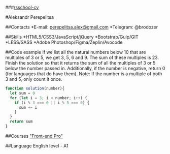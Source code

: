 ###[rsschool-cv](https://brodozer.github.io/rsschool-cv/cv)

#Aleksandr Perepelitsa

##Contacts
*E-mail: perepelitsa.alex@gmail.com
*Telegram: @brodozer

##Skills
*HTML5/CSS3/JavaScript/jQuery
*Bootstrap/Gulp/GIT
*LESS/SASS
*Adobe Photoshop/Figma/Zeplin/Avocode

##Code example
If we list all the natural numbers below 10 that are multiples of 3 or 5, we get 3, 5, 6 and 9. The sum of these multiples is 23.
Finish the solution so that it returns the sum of all the multiples of 3 or 5 below the number passed in. Additionally, if the number is negative, return 0 (for languages that do have them).
Note: If the number is a multiple of both 3 and 5, only count it once.

```javascript
function solution(number){
  let sum = 0
  for (let i = 3; i < number; i++) {
    if (i % 3 === 0 || i % 5 === 0) {
      sum += i
    }
  }
  return sum
}
```
##Courses
["Front-end Pro"](https://drive.google.com/open?id=0BzoeJN8sYRtCS1BvT1dKT1VtQTlnVW9fS0xXZmVyRXAzYmlv)

##Language
English level - A1